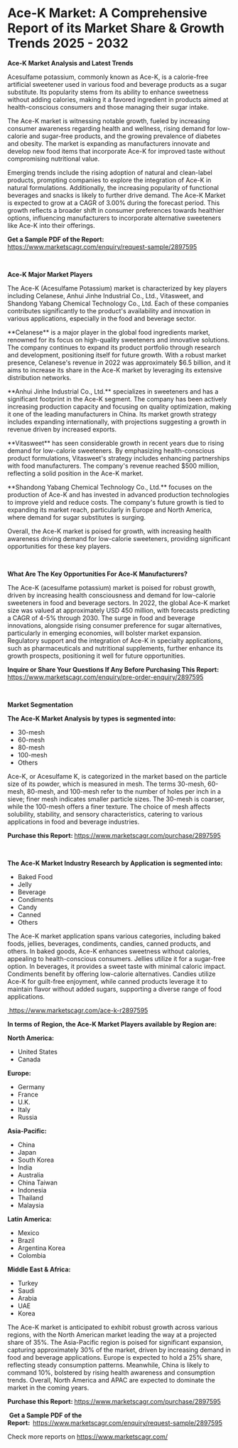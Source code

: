 <p><h1>Ace-K Market: A Comprehensive Report of its Market Share & Growth Trends 2025 - 2032</h1></p><p><strong>Ace-K Market Analysis and Latest Trends</strong></p>
<p><p>Acesulfame potassium, commonly known as Ace-K, is a calorie-free artificial sweetener used in various food and beverage products as a sugar substitute. Its popularity stems from its ability to enhance sweetness without adding calories, making it a favored ingredient in products aimed at health-conscious consumers and those managing their sugar intake.</p><p>The Ace-K market is witnessing notable growth, fueled by increasing consumer awareness regarding health and wellness, rising demand for low-calorie and sugar-free products, and the growing prevalence of diabetes and obesity. The market is expanding as manufacturers innovate and develop new food items that incorporate Ace-K for improved taste without compromising nutritional value. </p><p>Emerging trends include the rising adoption of natural and clean-label products, prompting companies to explore the integration of Ace-K in natural formulations. Additionally, the increasing popularity of functional beverages and snacks is likely to further drive demand. The Ace-K Market is expected to grow at a CAGR of 3.00% during the forecast period. This growth reflects a broader shift in consumer preferences towards healthier options, influencing manufacturers to incorporate alternative sweeteners like Ace-K into their offerings.</p></p>
<p><strong>Get a Sample PDF of the Report:&nbsp;</strong> <a href="https://www.marketscagr.com/enquiry/request-sample/2897595?utm_campaign=2271&utm_medium=2&utm_source=Github&utm_content=ia&utm_term=15032025&utm_id=ace-k">https://www.marketscagr.com/enquiry/request-sample/2897595</a></p>
<p>&nbsp;</p>
<p><strong>Ace-K Major Market Players</strong></p>
<p><p>The Ace-K (Acesulfame Potassium) market is characterized by key players including Celanese, Anhui Jinhe Industrial Co., Ltd., Vitasweet, and Shandong Yabang Chemical Technology Co., Ltd. Each of these companies contributes significantly to the product's availability and innovation in various applications, especially in the food and beverage sector.</p><p>**Celanese** is a major player in the global food ingredients market, renowned for its focus on high-quality sweeteners and innovative solutions. The company continues to expand its product portfolio through research and development, positioning itself for future growth. With a robust market presence, Celanese's revenue in 2022 was approximately $6.5 billion, and it aims to increase its share in the Ace-K market by leveraging its extensive distribution networks.</p><p>**Anhui Jinhe Industrial Co., Ltd.** specializes in sweeteners and has a significant footprint in the Ace-K segment. The company has been actively increasing production capacity and focusing on quality optimization, making it one of the leading manufacturers in China. Its market growth strategy includes expanding internationally, with projections suggesting a growth in revenue driven by increased exports.</p><p>**Vitasweet** has seen considerable growth in recent years due to rising demand for low-calorie sweeteners. By emphasizing health-conscious product formulations, Vitasweet's strategy includes enhancing partnerships with food manufacturers. The company's revenue reached $500 million, reflecting a solid position in the Ace-K market.</p><p>**Shandong Yabang Chemical Technology Co., Ltd.** focuses on the production of Ace-K and has invested in advanced production technologies to improve yield and reduce costs. The company's future growth is tied to expanding its market reach, particularly in Europe and North America, where demand for sugar substitutes is surging.</p><p>Overall, the Ace-K market is poised for growth, with increasing health awareness driving demand for low-calorie sweeteners, providing significant opportunities for these key players.</p></p>
<p>&nbsp;</p>
<p><strong>What Are The Key Opportunities For Ace-K Manufacturers?</strong></p>
<p><p>The Ace-K (acesulfame potassium) market is poised for robust growth, driven by increasing health consciousness and demand for low-calorie sweeteners in food and beverage sectors. In 2022, the global Ace-K market size was valued at approximately USD 450 million, with forecasts predicting a CAGR of 4-5% through 2030. The surge in food and beverage innovations, alongside rising consumer preference for sugar alternatives, particularly in emerging economies, will bolster market expansion. Regulatory support and the integration of Ace-K in specialty applications, such as pharmaceuticals and nutritional supplements, further enhance its growth prospects, positioning it well for future opportunities.</p></p>
<p><strong>Inquire or Share Your Questions If Any Before Purchasing This Report:</strong> <a href="https://www.marketscagr.com/enquiry/pre-order-enquiry/2897595?utm_campaign=2271&utm_medium=2&utm_source=Github&utm_content=ia&utm_term=15032025&utm_id=ace-k">https://www.marketscagr.com/enquiry/pre-order-enquiry/2897595</a></p>
<p>&nbsp;</p>
<p><strong>Market Segmentation</strong></p>
<p><strong>The Ace-K Market Analysis by types is segmented into:</strong></p>
<p><ul><li>30-mesh</li><li>60-mesh</li><li>80-mesh</li><li>100-mesh</li><li>Others</li></ul></p>
<p><p>Ace-K, or Acesulfame K, is categorized in the market based on the particle size of its powder, which is measured in mesh. The terms 30-mesh, 60-mesh, 80-mesh, and 100-mesh refer to the number of holes per inch in a sieve; finer mesh indicates smaller particle sizes. The 30-mesh is coarser, while the 100-mesh offers a finer texture. The choice of mesh affects solubility, stability, and sensory characteristics, catering to various applications in food and beverage industries.</p></p>
<p><strong>Purchase this Report:&nbsp;</strong><a href="https://www.marketscagr.com/purchase/2897595?utm_campaign=2271&utm_medium=2&utm_source=Github&utm_content=ia&utm_term=15032025&utm_id=ace-k">https://www.marketscagr.com/purchase/2897595</a></p>
<p>&nbsp;</p>
<p><strong>The Ace-K Market Industry Research by Application is segmented into:</strong></p>
<p><ul><li>Baked Food</li><li>Jelly</li><li>Beverage</li><li>Condiments</li><li>Candy</li><li>Canned</li><li>Others</li></ul></p>
<p><p>The Ace-K market application spans various categories, including baked foods, jellies, beverages, condiments, candies, canned products, and others. In baked goods, Ace-K enhances sweetness without calories, appealing to health-conscious consumers. Jellies utilize it for a sugar-free option. In beverages, it provides a sweet taste with minimal caloric impact. Condiments benefit by offering low-calorie alternatives. Candies utilize Ace-K for guilt-free enjoyment, while canned products leverage it to maintain flavor without added sugars, supporting a diverse range of food applications.</p></p>
<p><a href="https://www.marketscagr.com/ace-k-r2897595?utm_campaign=2271&utm_medium=2&utm_source=Github&utm_content=ia&utm_term=15032025&utm_id=ace-k">&nbsp;https://www.marketscagr.com/ace-k-r2897595</a></p>
<p><strong>In terms of Region, the Ace-K Market Players available by Region are:</strong></p>
<p>
    <p> <strong> North America: </strong>
        <ul>
            <li>United States</li>
            <li>Canada</li>
        </ul>
        </p> 
    <p> <strong> Europe: </strong>
        <ul>
            <li>Germany</li>
            <li>France</li>
            <li>U.K.</li>
            <li>Italy</li>
            <li>Russia</li>
        </ul>
        </p> 
    <p> <strong> Asia-Pacific: </strong>
        <ul>
            <li>China</li>
            <li>Japan</li>
            <li>South Korea</li>
            <li>India</li>
            <li>Australia</li>
            <li>China Taiwan</li>
            <li>Indonesia</li>
            <li>Thailand</li>
            <li>Malaysia</li>
        </ul>
        </p> 
    <p> <strong> Latin America: </strong>
        <ul>
            <li>Mexico</li>
            <li>Brazil</li>
            <li>Argentina Korea</li>
            <li>Colombia</li>
        </ul>
        </p> 
    <p> <strong> Middle East & Africa: </strong>
        <ul>
            <li>Turkey</li>
            <li>Saudi</li>
            <li>Arabia</li>
            <li>UAE</li>
            <li>Korea</li>
        </ul>
    </p>
    </p>
<p><p>The Ace-K market is anticipated to exhibit robust growth across various regions, with the North American market leading the way at a projected share of 35%. The Asia-Pacific region is poised for significant expansion, capturing approximately 30% of the market, driven by increasing demand in food and beverage applications. Europe is expected to hold a 25% share, reflecting steady consumption patterns. Meanwhile, China is likely to command 10%, bolstered by rising health awareness and consumption trends. Overall, North America and APAC are expected to dominate the market in the coming years.</p></p>
<p><strong>Purchase this Report: </strong><a href="https://www.marketscagr.com/purchase/2897595?utm_campaign=2271&utm_medium=2&utm_source=Github&utm_content=ia&utm_term=15032025&utm_id=ace-k">https://www.marketscagr.com/purchase/2897595</a></p>
<p>&nbsp;<strong>Get a Sample PDF of the Report:&nbsp;&nbsp;</strong><a href="https://www.marketscagr.com/enquiry/request-sample/2897595?utm_campaign=2271&utm_medium=2&utm_source=Github&utm_content=ia&utm_term=15032025&utm_id=ace-k">https://www.marketscagr.com/enquiry/request-sample/2897595</a></p>
<p><strong></strong></p>
<p>Check more reports on <a href="https://www.marketscagr.com/?utm_campaign=2271&utm_medium=2&utm_source=Github&utm_content=ia&utm_term=15032025&utm_id=ace-k">https://www.marketscagr.com/</a></p>